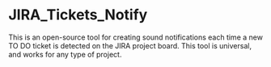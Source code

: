 # JIRA_Tickets_Notify
This is an open-source tool for creating sound notifications each time a new TO DO ticket is detected on the JIRA project board. This tool is universal, and works for any type of project.
